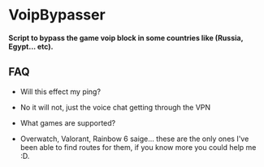 # VoipBypasser
#### Script to bypass the game voip block in some countries like (Russia, Egypt... etc).

## FAQ
 - Will this effect my ping?
  + No it will not, just the voice chat getting through the VPN
 - What games are supported?
  + Overwatch, Valorant, Rainbow 6 saige... these are the only ones I've been able to find routes for them, if you know more you could help me :D.
